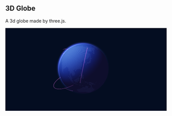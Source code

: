 ## 3D Globe

A 3d globe made by three.js.

![](./screenshots/Screenshot%20from%202022-09-29%2016-30-26.png)

<!-- <div style="position:relative;padding-top:56.25%;"><iframe src="https://defectingcat.github.io/3d-globe/" frameborder="0" allowfullscreen style="position:absolute;top:0;left:0;width:100%;height:100%;"></iframe></div> -->
